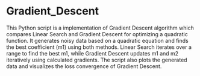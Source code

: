 # Gradient_Descent
This Python script is a implementation of Gradient Descent algorithm which compares Linear Search and Gradient Descent for optimizing a quadratic function. It generates noisy data based on a quadratic equation and finds the best coefficient (m1) using both methods. Linear Search iterates over a range to find the best m1, while Gradient Descent updates m1 and m2 iteratively using calculated gradients. The script also plots the generated data and visualizes the loss convergence of Gradient Descent.
